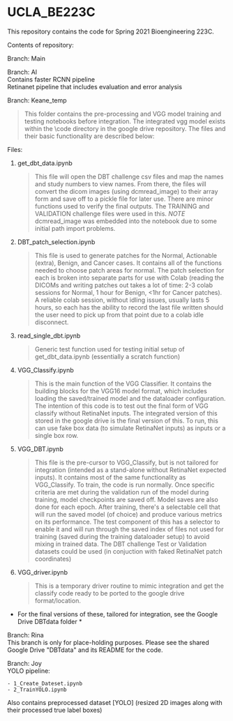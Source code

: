 # UCLA_BE223C
This repository contains the code for Spring 2021 Bioengineering 223C. 

Contents of repository:



Branch: Main




Branch: Al\
  Contains faster RCNN pipeline\
  Retinanet pipeline that includes evaluation and error analysis


Branch: Keane_temp     
>  This folder contains the pre-processing and VGG model training and testing notebooks before 
        integration. The integrated vgg model exists within the \code directory in the google drive 
        repository. The files and their basic functionality are described below:
 
 Files:
 
 1. get_dbt_data.ipynb
       > This file will open the DBT challenge csv files and map the names and study numbers to view names. From there, the files will convert the dicom images (using dcmread_image) to their array form and save off to a pickle file for later use. There are minor functions used to verify the final outputs. The TRAINING and VALIDATION challenge files were used in this. *NOTE* dcmread_image was embedded into the notebook due to some initial path import problems.
 2. DBT_patch_selection.ipynb  
       > This file is used to generate patches for the Normal, Actionable (extra), Benign, and Cancer cases. It contains all of the functions needed to choose patch areas for normal. The patch selection for each is broken into separate parts for use with Colab (reading the DICOMs and writing patches out takes a lot of time: 2-3 colab sessions for Normal, 1 hour for Benign, <1hr for Cancer patches). A reliable colab session, without idling issues, usually lasts 5 hours, so each has the ability to record the last file written should the user need to pick up from that point due to a colab idle disconnect.


 3. read_single_dbt.ipynb
     > Generic test function used for testing initial setup of get_dbt_data.ipynb (essentially a scratch function)
 4. VGG_Classify.ipynb
     > This is the main function of the VGG Classifier. It contains the building blocks for the VGG16 model format, which includes loading the saved/trained  model and the dataloader configuration. The intention of this code is to test out the final form of VGG classify without RetinaNet inputs. The integrated version of this stored in the google drive is the final version of this. To run, this can use fake box data (to simulate RetinaNet inputs) as inputs or a single box row.
 
 5. VGG_DBT.ipynb
     > This file is the pre-cursor to VGG_Classify, but is not tailored for integration (intended as a stand-alone without RetinaNet expected inputs). It contains most of the same functionality as VGG_Classify. To train, the code is run normally. Once specific criteria are met during the validation run of the model during training, model checkpoints are saved off. Model saves are also done for each epoch. After training, there's a selectable cell that will run the saved model (of choice) and produce various metrics on its performance. The test component of this has a selector to enable it and will run through the saved index of files not used for training (saved during the training dataloader setup) to avoid mixing in trained data. The DBT challenge Test or Validation datasets could be used (in conjuction with faked RetinaNet patch coordinates)
 
 6. VGG_driver.ipynb
       > This is a temporary driver routine to mimic integration and get the classify code ready to be ported to the google drive format/location.

* For the final versions of these, tailored for integration, see the Google Drive DBTdata folder *

Branch: Rina\
  This branch is only for place-holding purposes. Please see the shared Google Drive "DBTdata" and its README for the code.
  

Branch: Joy\
  YOLO pipeline:
  
    - 1_Create_Dateset.ipynb
    - 2_TrainYOLO.ipynb
  Also contains preprocessed dataset [YOLO] (resized 2D images along with their processed true label boxes)  

